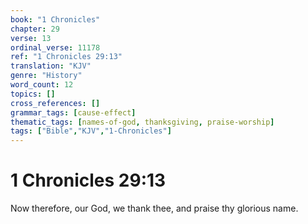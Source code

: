 ```yaml
---
book: "1 Chronicles"
chapter: 29
verse: 13
ordinal_verse: 11178
ref: "1 Chronicles 29:13"
translation: "KJV"
genre: "History"
word_count: 12
topics: []
cross_references: []
grammar_tags: [cause-effect]
thematic_tags: [names-of-god, thanksgiving, praise-worship]
tags: ["Bible","KJV","1-Chronicles"]
---
```


# 1 Chronicles 29:13

Now therefore, our God, we thank thee, and praise thy glorious name.
